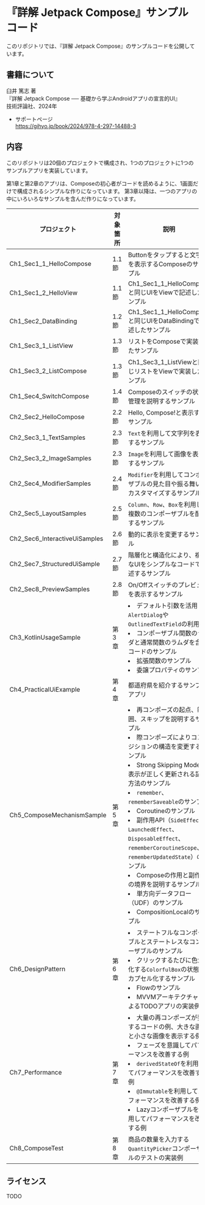 # 『詳解 Jetpack Compose』サンプルコード

このリポジトリでは、『詳解 Jetpack Compose』のサンプルコードを公開しています。

## 書籍について

臼井 篤志 著  
『詳解 Jetpack Compose ── 基礎から学ぶAndroidアプリの宣言的UI』  
技術評論社、2024年

- サポートページ  
https://gihyo.jp/book/2024/978-4-297-14488-3

## 内容

このリポジトリは20個のプロジェクトで構成され、1つのプロジェクトに1つのサンプルアプリを実装しています。

第1章と第2章のアプリは、Composeの初心者がコードを読めるように、1画面だけで構成されるシンプルな作りになっています。
第3章以降は、一つのアプリの中にいろいろなサンプルを含んだ作りになっています。

|プロジェクト|対象箇所|説明|
|--|--|--|
Ch1_Sec1_1_HelloCompose|1.1節|Buttonをタップすると文字列を表示するComposeのサンプル|
Ch1_Sec1_2_HelloView|1.1節|Ch1_Sec1_1_HelloComposeと同じUIをViewで記述したサンプル|
Ch1_Sec2_DataBinding|1.2節|Ch1_Sec1_1_HelloComposeと同じUIをDataBindingで記述したサンプル|
Ch1_Sec3_1_ListView|1.3節|リストをComposeで実装したサンプル|
Ch1_Sec3_2_ListCompose|1.3節|Ch1_Sec3_1_ListViewと同じリストをViewで実装したサンプル|
Ch1_Sec4_SwitchCompose|1.4節|Composeのスイッチの状態管理を説明するサンプル|
Ch2_Sec2_HelloCompose|2.2節|Hello, Compose!と表示するサンプル|
Ch2_Sec3_1_TextSamples|2.3節|`Text`を利用して文字列を表示するサンプル|
Ch2_Sec3_2_ImageSamples|2.3節|`Image`を利用して画像を表示するサンプル|
Ch2_Sec4_ModifierSamples|2.4節|`Modifier`を利用してコンポーザブルの見た目や振る舞いをカスタマイズするサンプル|
Ch2_Sec5_LayoutSamples|2.5節|`Column`、`Row`、`Box`を利用して複数のコンポーザブルを配置するサンプル|
Ch2_Sec6_InteractiveUiSamples|2.6節|動的に表示を変更するサンプル|
Ch2_Sec7_StructuredUiSample|2.7節|階層化と構造化により、複雑なUIをシンプルなコードで記述するサンプル|
Ch2_Sec8_PreviewSamples|2.8節|On/Offスイッチのプレビューを表示するサンプル|
Ch3_KotlinUsageSample|第3章|<li>デフォルト引数を活用した`AlertDialog`や`OutlinedTextField`の利用例</li><li>コンポーザブル関数のラムダと通常関数のラムダを含むコードのサンプル</li><li>拡張関数のサンプル</li><li>委譲プロパティのサンプル</li>|
Ch4_PracticalUiExample|第4章|都道府県を紹介するサンプルアプリ|
Ch5_ComposeMechanismSample|第5章|<li>再コンポーズの起点、範囲、スキップを説明するサンプル</li><li>際コンポーズによりコンポジションの構造を変更するサンプル</li><li>Strong Skipping Modeで表示が正しく更新される記述方法のサンプル</li><li>`remember`、`rememberSaveable`のサンプル</li><li>Coroutineのサンプル</li><li>副作用API（`SideEffect`、`LaunchedEffect`、`DisposableEffect`、`rememberCoroutineScope`、`rememberUpdatedState`）のサンプル</li><li>Composeの作用と副作用の境界を説明するサンプル</li><li>単方向データフロー（UDF）のサンプル</li><li>CompositionLocalのサンプル</li>|
Ch6_DesignPattern|第6章|<li>ステートフルなコンポーザブルとステートレスなコンポーザブルのサンプル</li><li>クリックするたびに色が変化する`ColorfulBox`の状態をカプセル化するサンプル</li><li>Flowのサンプル</li><li>MVVMアーキテクチャによるTODOアプリの実装例</li>|
Ch7_Performance|第7章|<li>大量の再コンポーズが発生するコードの例、大きな画像と小さな画像を表示する例</li><li>フェーズを意識してパフォーマンスを改善する例</li><li>`derivedStateOf`を利用してパフォーマンスを改善する例</li><li>`@Immutable`を利用してパフォーマンスを改善する例</li><li>Lazyコンポーザブルを利用してパフォーマンスを改善する例</li>|
Ch8_ComposeTest|第8章|商品の数量を入力する`QuantityPicker`コンポーザブルのテストの実装例|

## ライセンス

TODO